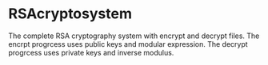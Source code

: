 # RSAcryptosystem
The complete RSA cryptography system with encrypt and decrypt files. 
The encrpt progrcess uses public keys and modular expression.
The decrypt progrcess uses private keys and inverse modulus. 
